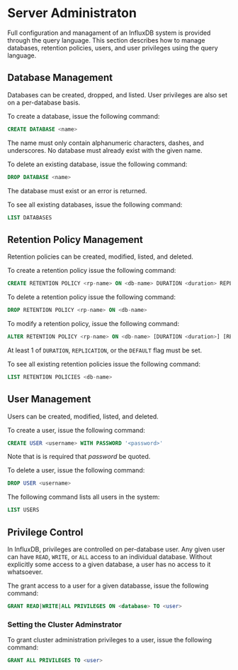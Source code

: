 # Server Administraton
Full configuration and managament of an InfluxDB system is provided through the query language. This section describes how to manage databases, retention policies, users, and user privileges using the query language.

## Database Management
Databases can be created, dropped, and listed. User privileges are also set on a per-database basis.

To create a database, issue the following command:

```sql
CREATE DATABASE <name>
```

The name must only contain alphanumeric characters, dashes, and underscores. No database must already exist with the given name.

To delete an existing database, issue the following command:

```sql
DROP DATABASE <name>
```

The database must exist or an error is returned.

To see all existing databases, issue the following command:

```sql
LIST DATABASES
```

## Retention Policy Management
Retention policies can be created, modified, listed, and deleted.

To create a retention policy issue the following command:

```sql
CREATE RETENTION POLICY <rp-name> ON <db-name> DURATION <duration> REPLICATION <n> [DEFAULT]
```

To delete a retention policy issue the following command:

```sql
DROP RETENTION POLICY <rp-name> ON <db-name>
```

To modify a retention policy, issue the following command:

```sql
ALTER RETENTION POLICY <rp-name> ON <db-name> [DURATION <duration>] [REPLICATION <n>] [DEFAULT]
```

At least 1 of `DURATION`, `REPLICATION`, or the `DEFAULT` flag must be set.

To see all existing retention policies issue the following command:

```sql
LIST RETENTION POLICIES <db-name>
```

## User Management
Users can be created, modified, listed, and deleted.

To create a user, issue the following command:

```sql
CREATE USER <username> WITH PASSWORD '<password>'
```
Note that is is required that _password_ be quoted.

To delete a user, issue the following command:

```sql
DROP USER <username>
```

The following command lists all users in the system:

```sql
LIST USERS
```

## Privilege Control
In InfluxDB, privileges are controlled on per-database user. Any given user can have `READ`, `WRITE`, or `ALL` access to an individual database. Without explicitly some access to a given database, a user has no access to it whatsoever.

The grant access to a user for a given databasse, issue the following command:

```sql
GRANT READ|WRITE|ALL PRIVILEGES ON <database> TO <user>
```

### Setting the Cluster Adminstrator
To grant cluster administration privileges to a user, issue the following command:

```sql
GRANT ALL PRIVILEGES TO <user>
```